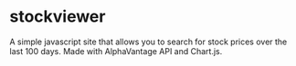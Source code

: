 # stockviewer

A simple javascript site that allows you to search for stock prices over the last 100 days.
Made with AlphaVantage API and Chart.js. 

